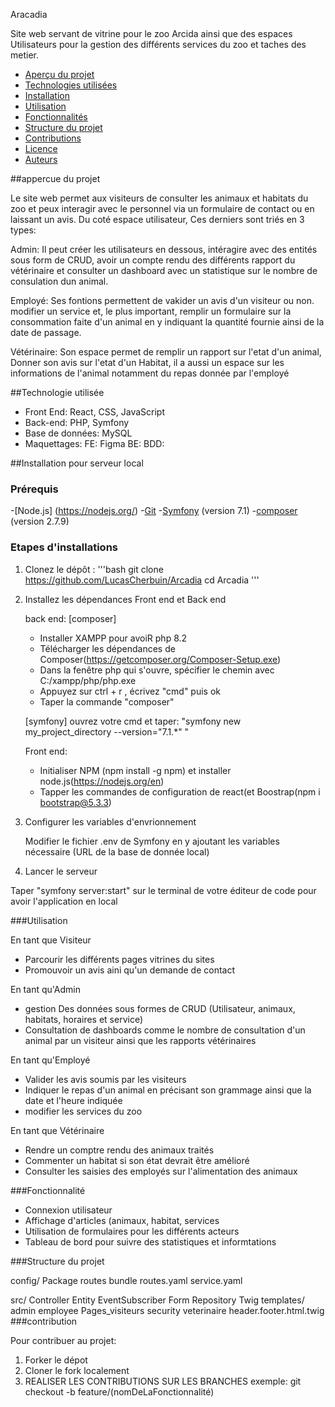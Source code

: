 Aracadia

Site web servant de vitrine pour le zoo Arcida ainsi que des espaces Utilisateurs pour la gestion des différents services du zoo et taches des metier.

- [Aperçu du projet](#aperçu-du-projet)
- [Technologies utilisées](#technologies-utilisées)
- [Installation](#installation)
- [Utilisation](#utilisation)
- [Fonctionnalités](#fonctionnalités)
- [Structure du projet](#structure-du-projet)
- [Contributions](#contributions)
- [Licence](#licence)
- [Auteurs](#auteurs)

##appercue du projet

Le site web permet aux visiteurs de consulter les animaux et habitats du zoo et peux interagir avec le personnel via un formulaire de contact ou en laissant un avis.
Du coté espace utilisateur, Ces derniers sont triés en 3 types: 

Admin: Il peut créer les utilisateurs en dessous, intéragire avec des entités sous form de CRUD, avoir un compte rendu des différents rapport du vétérinaire et consulter un dashboard avec un statistique sur le nombre de consulation dun animal.

Employé: Ses fontions permettent de vakider un avis d'un visiteur ou non. modifier un service et, le plus important, remplir un formulaire sur la consommation faite d'un animal en y indiquant la quantité fournie ainsi de la date de passage.

Vétérinaire: Son espace permet de remplir un rapport sur l'etat d'un animal, Donner son avis sur l'etat d'un Habitat, il a aussi un espace sur les informations de l'animal notamment du repas donnée par l'employé

##Technologie utilisée

- Front End: React, CSS, JavaScript
- Back-end: PHP, Symfony
- Base de données: MySQL
- Maquettages: FE: Figma BE:  BDD:

##Installation pour serveur local

### Prérequis

-[Node.js] (https://nodejs.org/)
-[Git](https://git-scm.com/)
-[Symfony](https://symfony.com) (version 7.1)
-[composer](https://getcomposer.org) (version 2.7.9)

### Etapes d'installations

1. Clonez le dépôt :
'''bash
git clone https://github.com/LucasCherbuin/Arcadia
cd Arcadia
'''

2. Installez les dépendances Front end et Back end

   back end:
   [composer]
   - Installer XAMPP pour avoiR php 8.2
   - Télécharger les dépendances de Composer(https://getcomposer.org/Composer-Setup.exe)
   - Dans la fenêtre php qui s'ouvre, spécifier le chemin avec C:/xampp/php/php.exe
   - Appuyez sur ctrl + r , écrivez "cmd" puis ok
   - Taper la commande "composer"
   
   [symfony]
   ouvrez votre cmd et taper: "symfony new my_project_directory --version="7.1.*" "

   Front end:
   - Initialiser NPM (npm install -g npm) et installer node.js(https://nodejs.org/en)
   - Tapper les commandes de configuration de react(et Boostrap(npm i bootstrap@5.3.3)

   
      
4. Configurer les variables d'envrionnement

   Modifier le fichier .env de Symfony en y ajoutant les variables nécessaire (URL de la base de donnée local)

5. Lancer le serveur

Taper "symfony server:start" sur le terminal de votre éditeur de code pour avoir l'application en local

###Utilisation

En tant que Visiteur

- Parcourir les différents pages vitrines du sites
- Promouvoir un avis aini qu'un demande de contact

En tant qu'Admin

- gestion Des données sous formes de CRUD (Utilisateur, animaux, habitats, horaires et service)
- Consultation de dashboards comme le nombre de consultation d'un animal par un visiteur ainsi que les rapports vétérinaires

En tant qu'Employé

- Valider les avis soumis par les visiteurs
- Indiquer le repas d'un animal en précisant son grammage ainsi que la date et l'heure indiquée
- modifier les services du zoo

En tant que Vétérinaire

- Rendre un comptre rendu des animaux traités
- Commenter un habitat si son état devrait être amélioré
- Consulter les saisies des employés sur l'alimentation des animaux

###Fonctionnalité 

- Connexion utilisateur
- Affichage d'articles (animaux, habitat, services
- Utilisation de formulaires pour les différents acteurs
- Tableau de bord pour suivre des statistiques et informtations

###Structure du projet

  config/
     Package
     routes
     bundle
     routes.yaml
     service.yaml

  src/
     Controller
     Entity
     EventSubscriber
     Form
     Repository 
     Twig
  templates/ 
     admin
     employee
     Pages_visiteurs
     security
     veterinaire
     header.footer.html.twig
###contribution

   Pour contribuer au projet:

   1. Forker le dépot
   2. Cloner le fork localement
   3. REALISER LES CONTRIBUTIONS SUR LES BRANCHES
      exemple: git checkout -b feature/(nomDeLaFonctionnalité)
      

